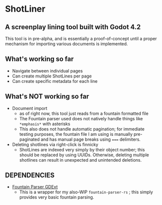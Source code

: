 # ShotLiner
## A screenplay lining tool built with Godot 4.2

This tool is in pre-alpha, and is essentially a proof-of-concept until a proper mechanism for importing various documents is implemented.

## What's working so far
- Navigate between individual pages
- Can create multiple ShotLines per page
- Can create specific metadata for each line

## What's NOT working so far
- Document import
  - as of right now, this tool just reads from a fountain formatted file
  - The Fountain parser used does not natively handle things like `*emphasis*` with asterisks
  - This also does not handle automatic pagination; for immediate testing purposes, the fountain file I am using is manually pre-paginated and has manual page breaks using  `===` delimiters.
- Deleting shotlines via right-click is finnicky
  - ShotLines are indexed very simply by their object number; this should be replaced by using UUIDs. Otherwise, deleting multiple shotlines can result in unexpected and unintended deletions. 

## DEPENDENCIES
- [Fountain Parser GDExt](https://github.com/richardmrodriguez/fountain-parser-gdext)
  - This is a wrapper for my also-WIP `fountain-parser-rs` ; this simply provides very basic fountain parsing.

